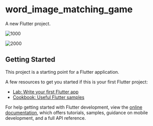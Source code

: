 # word_image_matching_game

A new Flutter project.





![1000](https://github.com/braafaisal/words_matching_with_image_quize/assets/169014356/606f1cc5-0940-4163-9cf0-d7610fb2b152)






![2000](https://github.com/braafaisal/words_matching_with_image_quize/assets/169014356/23a18f38-18fd-47b3-b665-2a194b58cb83)



## Getting Started

This project is a starting point for a Flutter application.

A few resources to get you started if this is your first Flutter project:

- [Lab: Write your first Flutter app](https://docs.flutter.dev/get-started/codelab)
- [Cookbook: Useful Flutter samples](https://docs.flutter.dev/cookbook)

For help getting started with Flutter development, view the
[online documentation](https://docs.flutter.dev/), which offers tutorials,
samples, guidance on mobile development, and a full API reference.

